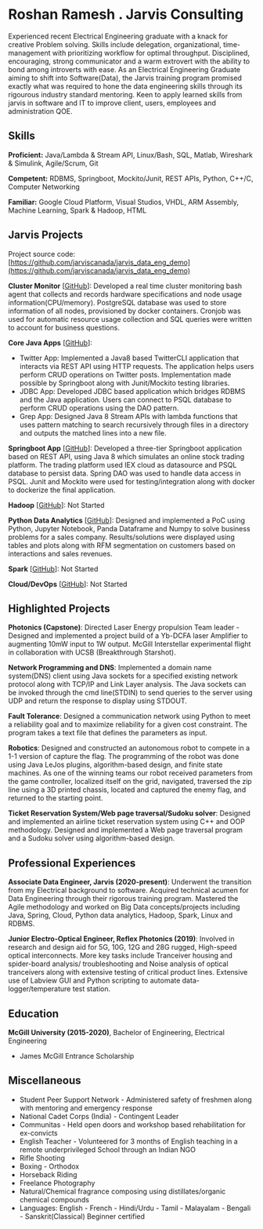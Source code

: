# Roshan Ramesh . Jarvis Consulting

Experienced recent Electrical Engineering graduate with a knack for creative Problem solving. Skills include delegation, organizational, time-management with prioritizing workflow for optimal throughput. Disciplined, encouraging, strong communicator and a warm extrovert with the ability to bond among introverts with ease. As an Electrical Engineering Graduate aiming to shift into Software(Data), the Jarvis training program promised exactly what was required to hone the data engineering skills through its rigourous industry standard mentoring. Keen to apply learned skills from jarvis in software and IT to improve client, users, employees and administration QOE.

## Skills

**Proficient:** Java/Lambda & Stream API, Linux/Bash, SQL, Matlab, Wireshark & Simulink, Agile/Scrum, Git

**Competent:** RDBMS, Springboot, Mockito/Junit, REST APIs, Python, C++/C, Computer Networking

**Familiar:** Google Cloud Platform, Visual Studios, VHDL, ARM Assembly, Machine Learning, Spark & Hadoop, HTML

## Jarvis Projects

Project source code: [https://github.com/jarviscanada/jarvis_data_eng_demo](https://github.com/jarviscanada/jarvis_data_eng_demo)


**Cluster Monitor** [[GitHub](https://github.com/jarviscanada/jarvis_data_eng_demo/tree/masterhttps://github.com/jarviscanada/jarvis_data_eng_RoshanRamesh/tree/master/linux_sql)]: Developed a real time cluster monitoring bash agent that collects and records hardware specifications and node usage information(CPU/memory). PostgreSQL database was used to store information of all nodes, provisioned by docker containers. Cronjob was used for automatic resource usage collection and SQL queries were written to account for business questions.

**Core Java Apps** [[GitHub](https://github.com/jarviscanada/jarvis_data_eng_demo/tree/masterhttps://github.com/jarviscanada/jarvis_data_eng_RoshanRamesh/tree/master/core_java)]:
      
  - Twitter App: Implemented a Java8 based TwitterCLI application that interacts via REST API using HTTP requests. The application helps users perform CRUD operations on Twitter posts. Implementation made possible by Springboot along with Junit/Mockito testing libraries.
  - JDBC App: Developed JDBC based application which bridges RDBMS and the Java application. Users can connect to PSQL database to perform CRUD operations using the DAO pattern.
  - Grep App: Designed Java 8 Stream APIs with lambda functions that uses pattern matching to search recursively through files in a directory and outputs the matched lines into a new file.

**Springboot App** [[GitHub](https://github.com/jarviscanada/jarvis_data_eng_demo/tree/masterhttps://github.com/jarviscanada/jarvis_data_eng_RoshanRamesh/tree/master/springboot)]: Developed a three-tier Springboot application based on REST API, using Java 8 which simulates an online stock trading platform. The trading platform used IEX cloud as datasource and PSQL database to persist data. Spring DAO was used to handle data access in PSQL. Junit and Mockito were used for testing/integration along with docker to dockerize the final application.

**Hadoop** [[GitHub](https://github.com/jarviscanada/jarvis_data_eng_demo/tree/master/hadoop)]: Not Started

**Python Data Analytics** [[GitHub](https://github.com/jarviscanada/jarvis_data_eng_demo/tree/master)]: Designed and implemented a PoC using Python, Jupyter Notebook, Panda Dataframe and Numpy to solve business problems for a sales company. Results/solutions were displayed using tables and plots along with RFM segmentation on customers based on interactions and sales revenues.

**Spark** [[GitHub](https://github.com/jarviscanada/jarvis_data_eng_demo/tree/master/spark)]: Not Started

**Cloud/DevOps** [[GitHub](https://github.com/jarviscanada/jarvis_data_eng_demo/tree/master/cloud_devops)]: Not Started


## Highlighted Projects
**Photonics (Capstone)**: Directed Laser Energy propulsion Team leader - Designed and implemented a project build of a Yb-DCFA laser Amplifier to augmenting 10mW input to 1W output. McGill Interstellar experimental flight in collaboration with UCSB (Breakthrough Starshot).

**Network Programming and DNS**: Implemented a domain name system(DNS) client using Java sockets for a specified existing network protocol along with TCP/IP and Link Layer analysis. The Java sockets can be invoked through the cmd line(STDIN) to send queries to the server using UDP and return the response to display using STDOUT.

**Fault Tolerance**: Designed a communication network using Python to meet a reliability goal and to maximize reliability for a given cost constraint. The program takes a text file that defines the parameters as input.

**Robotics**: Designed and constructed an autonomous robot to compete in a 1-1 version of capture the flag. The programming of the robot was done using Java LeJos plugins, algorithm-based design, and finite state machines. As one of the winning teams our robot received parameters from the game controller, localized itself on the grid, navigated, traversed the zip line using a 3D printed chassis, located and captured the enemy flag, and returned to the starting point.

**Ticket Reservation System/Web page traversal/Sudoku solver**: Designed and implemented an airline ticket reservation system using C++ and OOP methodology. Designed and implemented a Web page traversal program and a Sudoku solver using algorithm-based design.


## Professional Experiences

**Associate Data Engineer, Jarvis (2020-present)**: Underwent the transition from my Electrical background to software. Acquired technical acumen for Data Engineering through their rigorous training program. Mastered the Agile methodology and worked on Big Data concepts/projects including Java, Spring, Cloud, Python data analytics, Hadoop, Spark, Linux and RDBMS.

**Junior Electro-Optical Engineer, Reflex Photonics (2019)**: Involved in research and design aid for 5G, 10G, 12G and 28G rugged, High-speed optical interconnects. More key tasks include Tranceiver housing and spider-board analysis/ troubleshooting and Noise analysis of optical tranceivers along with extensive testing of critical product lines. Extensive use of Labview GUI and Python scripting to automate data-logger/temperature test station.


## Education
**McGill University (2015-2020)**, Bachelor of Engineering, Electrical Engineering
- James McGill Entrance Scholarship


## Miscellaneous
- Student Peer Support Network - Administered safety of freshmen along with mentoring and emergency response
- National Cadet Corps (India) - Contingent Leader
- Communitas - Held open doors and workshop based rehabilitation for ex-convicts
- English Teacher - Volunteered for 3 months of English teaching in a remote underprivileged School through an Indian NGO
- Rifle Shooting
- Boxing - Orthodox
- Horseback Riding
- Freelance Photography
- Natural/Chemical fragrance composing using distillates/organic chemical compounds
- Languages: English - French - Hindi/Urdu - Tamil - Malayalam - Bengali - Sanskrit(Classical) Beginner certified